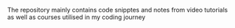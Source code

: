 The repository mainly contains code snipptes and notes from video tutorials as well as courses utilised in my coding journey
